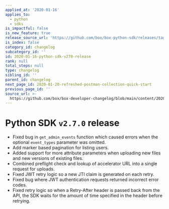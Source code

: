 ```yaml
---
applied_at: '2020-01-16'
applies_to:
  - python
  - sdks
is_impactful: false
is_new_feature: true
release_source_url: 'https://github.com/box/box-python-sdk/releases/tag/v2.7.0'
is_index: false
category_id: changelog
subcategory_id: ''
id: 2020-01-16-python-sdk-v270-release
rank: null
total_steps: null
type: changelog
sibling_id: ''
parent_id: changelog
next_page_id: 2020-01-20-refreshed-postman-collection-quick-start
previous_page_id: ''
source_url: >-
  https://github.com/box/box-developer-changelog/blob/main/content/2020/01-16-python-sdk-v270-release.md
---
```

# Python SDK `v2.7.0` release

* Fixed bug in `get_admin_events` function which caused errors when the optional `event_types` parameter was omitted.
* Add marker based pagination for listing users.
* Added support for more attribute parameters when uploading new files and new versions of existing files.
* Combined preflight check and lookup of accelerator URL into a single request for uploads.
* Fixed JWT retry logic so a new JTI claim is generated on each retry.
* Fixed bug where JWT authentication requests returned incorrect error codes.
* Fixed retry logic so when a Retry-After header is passed back from the API, the SDK waits for the amount of time specified in the header before retrying.
